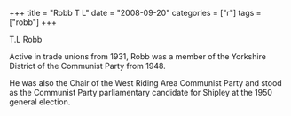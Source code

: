 +++
title = "Robb T L"
date = "2008-09-20"
categories = ["r"]
tags = ["robb"]
+++

T.L Robb

Active in trade unions from 1931, Robb was a member of the Yorkshire District of the Communist Party from 1948.

He was also the Chair of the West Riding Area Communist Party and stood as the Communist Party parliamentary candidate for Shipley at the 1950 general election.
